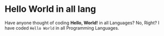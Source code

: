 # Hello World in all lang

Have anyone thought of coding **Hello, World!** in all Languages? No, Right?
I have coded ``Hello World`` in all Programming Languages.

